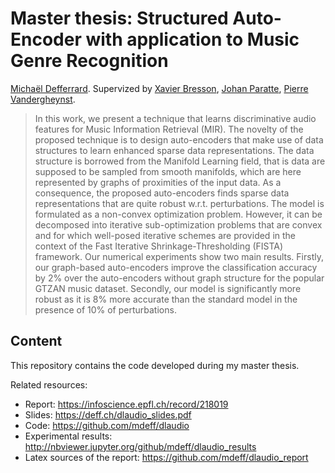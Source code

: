# Master thesis: Structured Auto-Encoder with application to Music Genre Recognition

[Michaël Defferrard](https://deff.ch).
Supervized by [Xavier Bresson](https://www.ntu.edu.sg/home/xbresson),
[Johan Paratte](https://www.linkedin.com/in/johan-paratte-a2070039),
[Pierre Vandergheynst](https://people.epfl.ch/pierre.vandergheynst).

> In this work, we present a technique that learns discriminative audio
> features for Music Information Retrieval (MIR). The novelty of the proposed
> technique is to design auto-encoders that make use of data structures to
> learn enhanced sparse data representations. The data structure is borrowed
> from the Manifold Learning field, that is data are supposed to be sampled
> from smooth manifolds, which are here represented by graphs of proximities of
> the input data. As a consequence, the proposed auto-encoders finds sparse
> data representations that are quite robust w.r.t. perturbations. The model is
> formulated as a non-convex optimization problem. However, it can be
> decomposed into iterative sub-optimization problems that are convex and for
> which well-posed iterative schemes are provided in the context of the Fast
> Iterative Shrinkage-Thresholding (FISTA) framework. Our numerical experiments
> show two main results. Firstly, our graph-based auto-encoders improve the
> classification accuracy by 2% over the auto-encoders without graph structure
> for the popular GTZAN music dataset. Secondly, our model is significantly
> more robust as it is 8% more accurate than the standard model in the presence
> of 10% of perturbations.

## Content

This repository contains the code developed during my master thesis.

Related resources:
* Report: <https://infoscience.epfl.ch/record/218019>
* Slides: <https://deff.ch/dlaudio_slides.pdf>
* Code: <https://github.com/mdeff/dlaudio>
* Experimental results: <http://nbviewer.jupyter.org/github/mdeff/dlaudio_results>
* Latex sources of the report: <https://github.com/mdeff/dlaudio_report>
